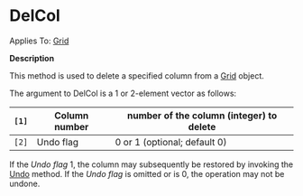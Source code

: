 




<h1 class="heading"><span class="name">DelCol</span></h1>

Applies To: [Grid](../a-z/grid.md)


**Description**


This method is used to delete a specified column from a [Grid](../a-z/grid.md) object.


The argument to DelCol is a 1 or 2-element vector as follows:


| `[1]` | Column number | number of the column (integer) to delete |
| --- | --- | ---  |
| `[2]` | Undo flag | 0 or 1 (optional; default 0) |


If the *Undo flag* 1, the column may subsequently be restored by invoking the [Undo](../a-z/undo.md) method. If the *Undo flag* is omitted or is 0, the operation may not be undone.



